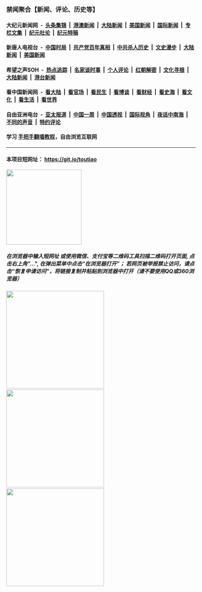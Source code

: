 ### 禁闻聚合【新闻、评论、历史等】

#### 大纪元新闻网 &nbsp;-&nbsp; [头条集锦](indexes/E头条集锦.md?t=02090455) &nbsp;|&nbsp; [港澳新闻](indexes/E港澳新闻.md?t=02090455)  &nbsp;|&nbsp; [大陆新闻](indexes/E大陆新闻.md?t=02090455) &nbsp;|&nbsp; [美国新闻](indexes/E美国新闻.md?t=02090455) &nbsp;|&nbsp; [国际新闻](indexes/E国际新闻.md?t=02090455) &nbsp;|&nbsp; [专栏文集](indexes/E专栏文集.md?t=02090455) &nbsp;|&nbsp; [纪元社论](indexes/E纪元社论.md?t=02090455) &nbsp;|&nbsp; [纪元特稿](indexes/E纪元特稿.md?t=02090455) 

#### 新唐人电视台 &nbsp;-&nbsp; [中国时局](indexes/N中国时局.md?t=02090455) &nbsp;|&nbsp; [共产党百年真相](indexes/N共产党百年真相.md?t=02090455) &nbsp;|&nbsp; [中共杀人历史](indexes/N中共杀人历史.md?t=02090455) &nbsp;|&nbsp; [文史漫步](indexes/N文史漫步.md?t=02090455) &nbsp;|&nbsp; [大陆新闻](indexes/N大陆新闻.md?t=02090455) &nbsp;|&nbsp; [美国新闻](indexes/N美国新闻.md?t=02090455)

#### 希望之声SOH &nbsp;-&nbsp; [热点追踪](indexes/H热点追踪.md?t=02090455) &nbsp;|&nbsp; [名家谈时事](indexes/H名家谈时事.md?t=02090455) &nbsp;|&nbsp; [个人评论](indexes/H个人评论.md?t=02090455)  &nbsp;|&nbsp; [红朝解密](indexes/H红朝解密.md?t=02090455) &nbsp;|&nbsp; [文化寻根](indexes/H文化寻根.md?t=02090455) &nbsp;|&nbsp; [大陆新闻](indexes/H大陆新闻.md?t=02090455) &nbsp;|&nbsp; [港台新闻](indexes/H港台新闻.md?t=02090455)

#### 看中国新闻网 &nbsp;-&nbsp; [看大陆](indexes/S看大陆.md?t=02090455) &nbsp;|&nbsp; [看官场](indexes/S看官场.md?t=02090455) &nbsp;|&nbsp; [看民生](indexes/S看民生.md?t=02090455)  &nbsp;|&nbsp; [看博谈](indexes/S看博谈.md?t=02090455) &nbsp;|&nbsp; [看财经](indexes/S看财经.md?t=02090455) &nbsp;|&nbsp; [看史海](indexes/S看史海.md?t=02090455) &nbsp;|&nbsp; [看文化](indexes/S看文化.md?t=02090455) &nbsp;|&nbsp; [看生活](indexes/S看生活.md?t=02090455) &nbsp;|&nbsp; [看世界](indexes/S看世界.md?t=02090455)

#### 自由亚洲电台 &nbsp;-&nbsp; [亚太报道](indexes/R亚太报道.md?t=02090455) &nbsp;|&nbsp; [中国一周](indexes/R中国一周.md?t=02090455) &nbsp;|&nbsp; [中国透视](indexes/R中国透视.md?t=02090455)  &nbsp;|&nbsp; [国际视角](indexes/R国际视角.md?t=02090455) &nbsp;|&nbsp; [夜话中南海](indexes/R夜话中南海.md?t=02090455) &nbsp;|&nbsp; [不同的声音](indexes/R不同的声音.md?t=02090455) &nbsp;|&nbsp; [特约评论](indexes/R特约评论.md?t=02090455)

#### 学习 [手把手翻墙教程](https://github.com/gfw-breaker/guides/wiki)，自由浏览互联网

----

#### 本项目短网址： https://git.io/toutiao
<img src="https://raw.githubusercontent.com/gfw-breaker/banned-news/master/scripts/img/qr.png" width="200px"/>  

##### 在浏览器中输入短网址 或使用微信、支付宝等二维码工具扫描二维码打开页面, 点击右上角"...", 在弹出菜单中点击“在浏览器打开”； 若网页被举报禁止访问，请点击“恢复申请访问”，将链接复制并粘贴到浏览器中打开（请不要使用QQ或360浏览器）

<img src="https://raw.githubusercontent.com/gfw-breaker/banned-news/master/scripts/img/1.png" width="260px"/> &nbsp; <img src="https://raw.githubusercontent.com/gfw-breaker/banned-news/master/scripts/img/2.png" width="260px"/> &nbsp; <img src="https://raw.githubusercontent.com/gfw-breaker/banned-news/master/scripts/img/3.png" width="260px"/>
